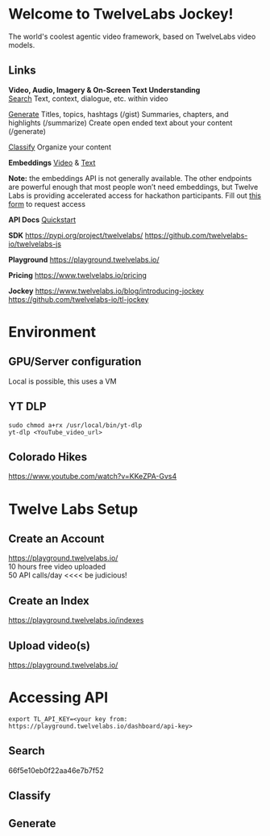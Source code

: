 # Welcome to TwelveLabs Jockey!
The world's coolest agentic video framework, based on TwelveLabs video models.

## Links
**Video, Audio, Imagery & On-Screen Text Understanding**  
[Search](https://docs.twelvelabs.io/reference/any-to-video-search) 
Text, context, dialogue, etc. within video

[Generate](https://docs.twelvelabs.io/reference/generate-text-from-video-2)
Titles, topics, hashtags (/gist)
Summaries, chapters, and highlights (/summarize)
Create open ended text about your content (/generate)

[Classify](https://docs.twelvelabs.io/reference/classify)
Organize your content

**Embeddings**
[Video](https://docs.twelvelabs.io/reference/video-embeddings) & [Text](https://docs.twelvelabs.io/reference/text-embeddings) 

**Note:** the embeddings API is not generally available. The other endpoints are powerful enough that most people won’t need embeddings, but Twelve Labs is providing accelerated access for hackathon participants. Fill out [this form](https://twelvelabs.typeform.com/to/q0VyBAd4?typeform-source=tl-docs) to request access


**API Docs**
[Quickstart](https://docs.twelvelabs.io/v1.1.1/docs/quickstart)

**SDK**
https://pypi.org/project/twelvelabs/
https://github.com/twelvelabs-io/twelvelabs-js

**Playground**
https://playground.twelvelabs.io/

**Pricing** 
https://www.twelvelabs.io/pricing

**Jockey**
https://www.twelvelabs.io/blog/introducing-jockey
https://github.com/twelvelabs-io/tl-jockey

# Environment 

## GPU/Server configuration 
Local is possible, this uses a VM

## YT DLP
```sudo curl -L https://github.com/yt-dlp/yt-dlp/releases/latest/download/yt-dlp -o /usr/local/bin/yt-dlp
sudo chmod a+rx /usr/local/bin/yt-dlp 
yt-dlp <YouTube_video_url>
```

## Colorado Hikes 
https://www.youtube.com/watch?v=KKeZPA-Gvs4

# Twelve Labs Setup 

## Create an Account 
https://playground.twelvelabs.io/  
10 hours free video uploaded  
50 API calls/day <<<< be judicious!  

## Create an Index 
https://playground.twelvelabs.io/indexes  

## Upload video(s)
https://playground.twelvelabs.io/  

# Accessing API 
`export TL_API_KEY=<your key from: https://playground.twelvelabs.io/dashboard/api-key>`


## Search 
66f5e10eb0f22aa46e7b7f52



## Classify 

## Generate 

